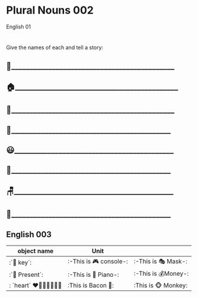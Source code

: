 # Plural Nouns 002
 English 01
 #
Give the names of each and tell a story:
 ## 🐴____________________________________________
 ## 🏠____________________________________________
 ## 🤙____________________________________________
 ## 👻___________________________________________

 ## 😃___________________________________________
 ## 🚗___________________________________________

 ## 🪑___________________________________________

 ## 💪___________________________________________


## English 003

|  object name    |  Unit   |     |
| --- | --- | --- |
|    :`🔑 key´:     |    :-This is 🎮 console-:     |    :-This is 🎭 Mask-:     |
|    :`🎁 Present´:     |    :-This is 🎹 Piano-:     |    :-This is 💰Money-:     | 
|    : `heart´ ❤🧡💚💙💜🤎🖤 | :This is Bacon 🥓: | :This is 🐵 Monkey: |


